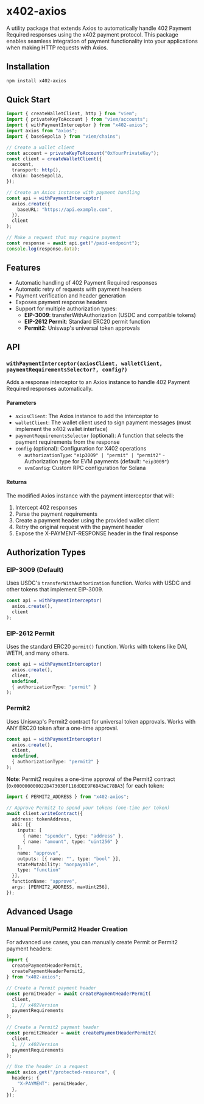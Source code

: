 # x402-axios

A utility package that extends Axios to automatically handle 402 Payment Required responses using the x402 payment protocol. This package enables seamless integration of payment functionality into your applications when making HTTP requests with Axios.

## Installation

```bash
npm install x402-axios
```

## Quick Start

```typescript
import { createWalletClient, http } from "viem";
import { privateKeyToAccount } from "viem/accounts";
import { withPaymentInterceptor } from "x402-axios";
import axios from "axios";
import { baseSepolia } from "viem/chains";

// Create a wallet client
const account = privateKeyToAccount("0xYourPrivateKey");
const client = createWalletClient({
  account,
  transport: http(),
  chain: baseSepolia,
});

// Create an Axios instance with payment handling
const api = withPaymentInterceptor(
  axios.create({
    baseURL: "https://api.example.com",
  }),
  client
);

// Make a request that may require payment
const response = await api.get("/paid-endpoint");
console.log(response.data);
```

## Features

- Automatic handling of 402 Payment Required responses
- Automatic retry of requests with payment headers
- Payment verification and header generation
- Exposes payment response headers
- Support for multiple authorization types:
  - **EIP-3009**: transferWithAuthorization (USDC and compatible tokens)
  - **EIP-2612 Permit**: Standard ERC20 permit function
  - **Permit2**: Uniswap's universal token approvals

## API

### `withPaymentInterceptor(axiosClient, walletClient, paymentRequirementsSelector?, config?)`

Adds a response interceptor to an Axios instance to handle 402 Payment Required responses automatically.

#### Parameters

- `axiosClient`: The Axios instance to add the interceptor to
- `walletClient`: The wallet client used to sign payment messages (must implement the x402 wallet interface)
- `paymentRequirementsSelector` (optional): A function that selects the payment requirements from the response
- `config` (optional): Configuration for X402 operations
  - `authorizationType`: `"eip3009" | "permit" | "permit2"` - Authorization type for EVM payments (default: `"eip3009"`)
  - `svmConfig`: Custom RPC configuration for Solana

#### Returns

The modified Axios instance with the payment interceptor that will:
1. Intercept 402 responses
2. Parse the payment requirements
3. Create a payment header using the provided wallet client
4. Retry the original request with the payment header
5. Expose the X-PAYMENT-RESPONSE header in the final response

## Authorization Types

### EIP-3009 (Default)

Uses USDC's `transferWithAuthorization` function. Works with USDC and other tokens that implement EIP-3009.

```typescript
const api = withPaymentInterceptor(
  axios.create(),
  client
);
```

### EIP-2612 Permit

Uses the standard ERC20 `permit()` function. Works with tokens like DAI, WETH, and many others.

```typescript
const api = withPaymentInterceptor(
  axios.create(),
  client,
  undefined,
  { authorizationType: "permit" }
);
```

### Permit2

Uses Uniswap's Permit2 contract for universal token approvals. Works with ANY ERC20 token after a one-time approval.

```typescript
const api = withPaymentInterceptor(
  axios.create(),
  client,
  undefined,
  { authorizationType: "permit2" }
);
```

**Note**: Permit2 requires a one-time approval of the Permit2 contract (`0x000000000022D473030F116dDEE9F6B43aC78BA3`) for each token:

```typescript
import { PERMIT2_ADDRESS } from "x402-axios";

// Approve Permit2 to spend your tokens (one-time per token)
await client.writeContract({
  address: tokenAddress,
  abi: [{
    inputs: [
      { name: "spender", type: "address" },
      { name: "amount", type: "uint256" }
    ],
    name: "approve",
    outputs: [{ name: "", type: "bool" }],
    stateMutability: "nonpayable",
    type: "function"
  }],
  functionName: "approve",
  args: [PERMIT2_ADDRESS, maxUint256],
});
```

## Advanced Usage

### Manual Permit/Permit2 Header Creation

For advanced use cases, you can manually create Permit or Permit2 payment headers:

```typescript
import {
  createPaymentHeaderPermit,
  createPaymentHeaderPermit2,
} from "x402-axios";

// Create a Permit payment header
const permitHeader = await createPaymentHeaderPermit(
  client,
  1, // x402Version
  paymentRequirements
);

// Create a Permit2 payment header
const permit2Header = await createPaymentHeaderPermit2(
  client,
  1, // x402Version
  paymentRequirements
);

// Use the header in a request
await axios.get("/protected-resource", {
  headers: {
    "X-PAYMENT": permitHeader,
  },
});
```
